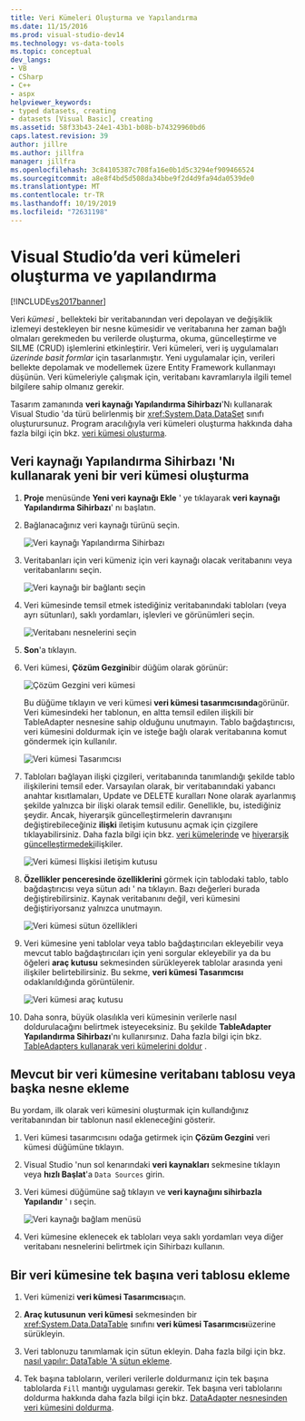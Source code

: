 ```yaml
---
title: Veri Kümeleri Oluşturma ve Yapılandırma
ms.date: 11/15/2016
ms.prod: visual-studio-dev14
ms.technology: vs-data-tools
ms.topic: conceptual
dev_langs:
- VB
- CSharp
- C++
- aspx
helpviewer_keywords:
- typed datasets, creating
- datasets [Visual Basic], creating
ms.assetid: 58f33b43-24e1-43b1-b08b-b74329960bd6
caps.latest.revision: 39
author: jillre
ms.author: jillfra
manager: jillfra
ms.openlocfilehash: 3c84105387c708fa16e0b1d5c3294ef909466524
ms.sourcegitcommit: a8e8f4bd5d508da34bbe9f2d4d9fa94da0539de0
ms.translationtype: MT
ms.contentlocale: tr-TR
ms.lasthandoff: 10/19/2019
ms.locfileid: "72631198"
---
```

# <a name="create-and-configure-datasets-in-visual-studio"></a>Visual Studio’da veri kümeleri oluşturma ve yapılandırma
[!INCLUDE[vs2017banner](../includes/vs2017banner.md)]

Veri *kümesi* , bellekteki bir veritabanından veri depolayan ve değişiklik izlemeyi destekleyen bir nesne kümesidir ve veritabanına her zaman bağlı olmaları gerekmeden bu verilerde oluşturma, okuma, güncelleştirme ve SILME (CRUD) işlemlerini etkinleştirir. Veri kümeleri, veri iş uygulamaları *üzerinde basit formlar* için tasarlanmıştır. Yeni uygulamalar için, verileri bellekte depolamak ve modellemek üzere Entity Framework kullanmayı düşünün. Veri kümeleriyle çalışmak için, veritabanı kavramlarıyla ilgili temel bilgilere sahip olmanız gerekir.

 Tasarım zamanında **veri kaynağı Yapılandırma Sihirbazı**'Nı kullanarak Visual Studio 'da türü belirlenmiş bir <xref:System.Data.DataSet> sınıfı oluşturursunuz. Program aracılığıyla veri kümeleri oluşturma hakkında daha fazla bilgi için bkz. [veri kümesi oluşturma](https://msdn.microsoft.com/library/57629d8f-393e-4677-8b83-29ffde27f5fc).

## <a name="create-a-new-dataset-by-using-the-data-source-configuration-wizard"></a>Veri kaynağı Yapılandırma Sihirbazı 'Nı kullanarak yeni bir veri kümesi oluşturma

1. **Proje** menüsünde **Yeni veri kaynağı Ekle** ' ye tıklayarak **veri kaynağı Yapılandırma Sihirbazı**' nı başlatın.

2. Bağlanacağınız veri kaynağı türünü seçin.

     ![Veri kaynağı Yapılandırma Sihirbazı](../data-tools/media/data-source-configuration-wizard.png "Veri Kaynağı Yapılandırma Sihirbazı")

3. Veritabanları için veri kümeniz için veri kaynağı olacak veritabanını veya veritabanlarını seçin.

     ![Veri kaynağı bir bağlantı seçin](../data-tools/media/data-source-choose-a-connection.png "Veri kaynağı bir bağlantı seçin")

4. Veri kümesinde temsil etmek istediğiniz veritabanındaki tabloları (veya ayrı sütunları), saklı yordamları, işlevleri ve görünümleri seçin.

     ![Veritabanı nesnelerini seçin](../data-tools/media/raddata-chose-objects.png "radveri nesneleri seçti")

5. **Son**'a tıklayın.

6. Veri kümesi, **Çözüm Gezgini**bir düğüm olarak görünür:

     ![Çözüm Gezgini veri kümesi](../data-tools/media/dataset-in-solution-explorer.png "Çözüm Gezgini veri kümesi")

     Bu düğüme tıklayın ve veri kümesi **veri kümesi tasarımcısında**görünür. Veri kümesindeki her tablonun, en altta temsil edilen ilişkili bir TableAdapter nesnesine sahip olduğunu unutmayın. Tablo bağdaştırıcısı, veri kümesini doldurmak için ve isteğe bağlı olarak veritabanına komut göndermek için kullanılır.

     ![Veri kümesi Tasarımcısı](../data-tools/media/dataset-designer.png "Veri kümesi Tasarımcısı")

7. Tabloları bağlayan ilişki çizgileri, veritabanında tanımlandığı şekilde tablo ilişkilerini temsil eder. Varsayılan olarak, bir veritabanındaki yabancı anahtar kısıtlamaları, Update ve DELETE kuralları None olarak ayarlanmış şekilde yalnızca bir ilişki olarak temsil edilir. Genellikle, bu, istediğiniz şeydir. Ancak, hiyerarşik güncelleştirmelerin davranışını değiştirebileceğiniz **ilişki** iletişim kutusunu açmak için çizgilere tıklayabilirsiniz. Daha fazla bilgi için bkz. [veri kümelerinde](../data-tools/relationships-in-datasets.md) ve [hiyerarşik güncelleştirmedeki](../data-tools/hierarchical-update.md)ilişkiler.

     ![Veri kümesi Ilişkisi iletişim kutusu](../data-tools/media/raddata-relation-dialog.png "radveri Ilişkisi iletişim kutusu")

8. **Özellikler penceresinde özelliklerini** görmek için tablodaki tablo, tablo bağdaştırıcısı veya sütun adı ' na tıklayın. Bazı değerleri burada değiştirebilirsiniz. Kaynak veritabanını değil, veri kümesini değiştiriyorsanız yalnızca unutmayın.

     ![Veri kümesi sütun özellikleri](../data-tools/media/dataset-column-properties.png "Veri kümesi sütun özellikleri")

9. Veri kümesine yeni tablolar veya tablo bağdaştırıcıları ekleyebilir veya mevcut tablo bağdaştırıcıları için yeni sorgular ekleyebilir ya da bu öğeleri **araç kutusu** sekmesinden sürükleyerek tablolar arasında yeni ilişkiler belirtebilirsiniz. Bu sekme, **veri kümesi Tasarımcısı** odaklanıldığında görüntülenir.

     ![Veri kümesi araç kutusu](../data-tools/media/raddata-dataset-toolbox.png "radveri veri kümesi araç kutusu")

10. Daha sonra, büyük olasılıkla veri kümesinin verilerle nasıl doldurulacağını belirtmek isteyeceksiniz. Bu şekilde **TableAdapter Yapılandırma Sihirbazı**'nı kullanırsınız. Daha fazla bilgi için bkz. [TableAdapters kullanarak veri kümelerini doldur](../data-tools/fill-datasets-by-using-tableadapters.md) .

## <a name="add-a-database-table-or-other-object-to-an-existing-dataset"></a>Mevcut bir veri kümesine veritabanı tablosu veya başka nesne ekleme
 Bu yordam, ilk olarak veri kümesini oluşturmak için kullandığınız veritabanından bir tablonun nasıl ekleneceğini gösterir.

1. Veri kümesi tasarımcısını odağa getirmek için **Çözüm Gezgini** veri kümesi düğümüne tıklayın.

2. Visual Studio 'nun sol kenarındaki **veri kaynakları** sekmesine tıklayın veya **hızlı Başlat**'a `Data Sources` girin.

3. Veri kümesi düğümüne sağ tıklayın ve **veri kaynağını sihirbazla Yapılandır** ' ı seçin.

     ![Veri kaynağı bağlam menüsü](../data-tools/media/data-source-context-menu.png "Veri kaynağı bağlam menüsü")

4. Veri kümesine eklenecek ek tabloları veya saklı yordamları veya diğer veritabanı nesnelerini belirtmek için Sihirbazı kullanın.

## <a name="add-a-stand-alone-data-table-to-a-dataset"></a>Bir veri kümesine tek başına veri tablosu ekleme

1. Veri kümenizi **veri kümesi Tasarımcısı**açın.

2. **Araç kutusunun** **veri kümesi** sekmesinden bir <xref:System.Data.DataTable> sınıfını **veri kümesi Tasarımcısı**üzerine sürükleyin.

3. Veri tablonuzu tanımlamak için sütun ekleyin. Daha fazla bilgi için bkz. [nasıl yapılır: DataTable 'A sütun ekleme](https://msdn.microsoft.com/library/8ca21f77-b99a-47a7-a656-7cfd7a1bd9df).

4. Tek başına tabloların, verileri verilerle doldurmanız için tek başına tablolarda `Fill` mantığı uygulaması gerekir. Tek başına veri tablolarını doldurma hakkında daha fazla bilgi için bkz. [DataAdapter nesnesinden veri kümesini doldurma](https://msdn.microsoft.com/library/3fa0ac7d-e266-4954-bfac-3fbe2f913153).

